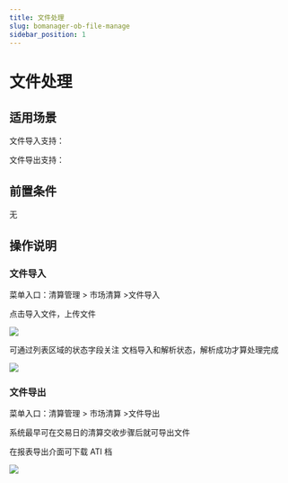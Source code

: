 ```yaml
---
title: 文件处理
slug: bomanager-ob-file-manage
sidebar_position: 1
---
```



# 文件处理

## 适用场景

文件导入支持：

文件导出支持：

## 前置条件

无

## 操作说明

### 文件导入

菜单入口：清算管理  &gt; 市场清算  &gt;文件导入

点击导入文件，上传文件

<img src="/assets/IpAebfK9UouXJoxyuMecXaI4nSj.png" src-width="2914" src-height="1528" align="center"/>

可通过列表区域的状态字段关注 文档导入和解析状态，解析成功才算处理完成

<img src="/assets/GJ2QblFc0oEwl2xTiCDcJgJcnwc.png" src-width="3334" src-height="1454" align="center"/>

### 文件导出

菜单入口：清算管理  &gt; 市场清算  &gt;文件导出

系统最早可在交易日的清算交收步骤后就可导出文件

在报表导出介面可下载 ATI 档

<img src="/assets/IBFnb5wcRoWAObx1mZJc5qEmnic.png" src-width="2924" src-height="1560" align="center"/>

